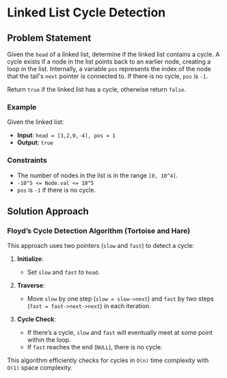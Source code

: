 # Linked List Cycle Detection

## Problem Statement
Given the `head` of a linked list, determine if the linked list contains a cycle. A cycle exists if a node in the list points back to an earlier node, creating a loop in the list. Internally, a variable `pos` represents the index of the node that the tail's `next` pointer is connected to. If there is no cycle, `pos` is `-1`.

Return `true` if the linked list has a cycle, otherwise return `false`.

### Example

Given the linked list:

- **Input**: `head = [3,2,0,-4], pos = 1`
- **Output**: `true`

### Constraints
- The number of nodes in the list is in the range `[0, 10^4]`.
- `-10^5 <= Node.val <= 10^5`
- `pos` is `-1` if there is no cycle.

## Solution Approach

### Floyd’s Cycle Detection Algorithm (Tortoise and Hare)
This approach uses two pointers (`slow` and `fast`) to detect a cycle:

1. **Initialize**:
   - Set `slow` and `fast` to `head`.
   
2. **Traverse**:
   - Move `slow` by one step (`slow = slow->next`) and `fast` by two steps (`fast = fast->next->next`) in each iteration.
   
3. **Cycle Check**:
   - If there’s a cycle, `slow` and `fast` will eventually meet at some point within the loop.
   - If `fast` reaches the end (`NULL`), there is no cycle.

This algorithm efficiently checks for cycles in `O(n)` time complexity with `O(1)` space complexity.

